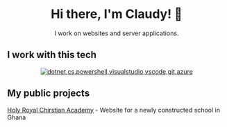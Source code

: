 <h1 align="center">Hi there, I'm Claudy! 👋</h1>
<p align="center">I work on websites and server applications.</p>

## I work with this tech
<p align="center">
  <a href="#">
    <img src="https://skillicons.dev/icons?i=dotnet,cs,powershell,visualstudio,vscode,git,azure" alt="dotnet,cs,powershell,visualstudio,vscode,git,azure" />
  </a>
</p>

## My public projects

[Holy Royal Chirstian Academy](https://www.holyroyalchristianacademy.org) - Website for a newly constructed school in Ghana

<!--
**claudy/claudy** is a ✨ _special_ ✨ repository because its `README.md` (this file) appears on your GitHub profile.

Here are some ideas to get you started:

- 🔭 I’m currently working on ...
- 🌱 I’m currently learning ...
- 👯 I’m looking to collaborate on ...
- 🤔 I’m looking for help with ...
- 💬 Ask me about ...
- 📫 How to reach me: ...
- 😄 Pronouns: ...
- ⚡ Fun fact: ...
-->
